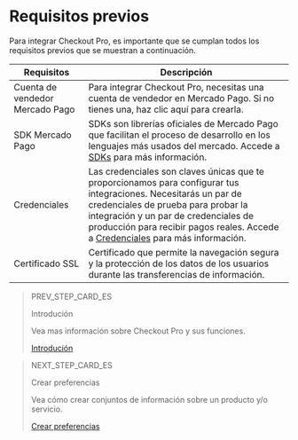 # Requisitos previos

Para integrar Checkout Pro, es importante que se cumplan todos los requisitos previos que se muestran a continuación.

| Requisitos | Descripción |
|--- |--- |
| Cuenta de vendedor Mercado Pago |Para integrar Checkout Pro, necesitas una cuenta de vendedor en Mercado Pago. Si no tienes una, haz clic aquí para crearla.|
| SDK Mercado Pago | SDKs son librerías oficiales de Mercado Pago que facilitan el proceso de desarrollo en los lenguajes más usados ​​del mercado. Accede a [SDKs](/developers/es/docs/sdks-library/landing) para más información. |
| Credenciales | Las credenciales son claves únicas que te proporcionamos para configurar tus integraciones. Necesitarás un par de credenciales de prueba para probar la integración y un par de credenciales de producción para recibir pagos reales. Accede a [Credenciales](/developers/es/guides/additional-content/credentials/credentials) para más información. |
| Certificado SSL | Certificado que permite la navegación segura y la protección de los datos de los usuarios durante las transferencias de información. |

> PREV_STEP_CARD_ES
>
> Introdución
>
> Vea mas información sobre Checkout Pro y sus funciones.
>
> [Introdución](/developers/es/docs/checkout-pro/landing)

> NEXT_STEP_CARD_ES
>
> Crear preferencias
>
> Vea cómo crear conjuntos de información sobre un producto y/o servicio.
>
> [Crear preferencias](/developers/es/docs/checkout-pro/requirements)